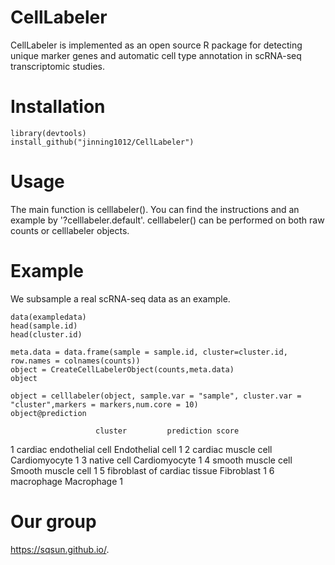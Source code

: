 # CellLabeler
CellLabeler is implemented as an open source R package for detecting unique marker genes and automatic cell type annotation in  scRNA-seq transcriptomic studies. 

# Installation
```{r}
library(devtools)
install_github("jinning1012/CellLabeler")
```
# Usage
The main function is celllabeler(). You can find the instructions and an example by '?celllabeler.default'. celllabeler() can be performed on both raw counts or celllabeler objects. 

# Example
We subsample a real scRNA-seq data as an example. 
```{r}
data(exampledata)
head(sample.id)
head(cluster.id)
 
meta.data = data.frame(sample = sample.id, cluster=cluster.id, row.names = colnames(counts))
object = CreateCellLabelerObject(counts,meta.data)
object

object = celllabeler(object, sample.var = "sample", cluster.var = "cluster",markers = markers,num.core = 10)
object@prediction
```
                       cluster         prediction score
1     cardiac endothelial cell   Endothelial cell     1
2          cardiac muscle cell      Cardiomyocyte     1
3                  native cell      Cardiomyocyte     1
4           smooth muscle cell Smooth muscle cell     1
5 fibroblast of cardiac tissue         Fibroblast     1
6                   macrophage         Macrophage     1



# Our group
https://sqsun.github.io/.
